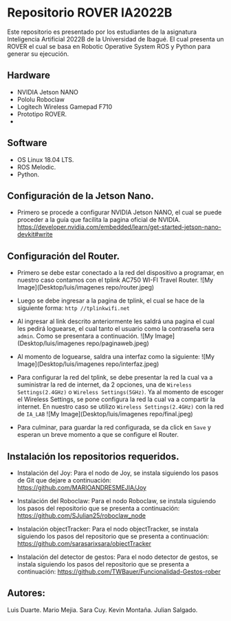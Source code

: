 # Repositorio ROVER IA2022B

Este repositorio es presentado por los estudiantes de la asignatura Inteligencia Artificial 2022B de la Universidad de Ibagué. El cual presenta un ROVER el cual se basa en Robotic Operative System ROS y Python para generar su ejecución. 

## Hardware
-   NVIDIA Jetson NANO
-   Pololu Roboclaw
-   Logitech Wireless Gamepad F710
-   Prototipo ROVER.
- 
## Software
- OS Linux 18.04 LTS.
- ROS Melodic.
- Python.

##  Configuración de la Jetson Nano.
- Primero se procede a configurar NVIDIA Jetson NANO, el cual se puede proceder a la guía que facilita la pagina oficial de NVIDIA. 
https://developer.nvidia.com/embedded/learn/get-started-jetson-nano-devkit#write
##  Configuración del Router.
- Primero se debe estar conectado a la red del dispositivo a programar, en nuestro caso contamos con el tplink AC750 WI-FI Travel Router. 
![My Image](Desktop/luis/imagenes repo/router.jpeg)

- Luego se debe ingresar a la pagina de tplink, el cual se hace de la siguiente forma:
```http //tplinkwifi.net```

- Al ingresar al link descrito anteriormente les saldrá una pagina el cual les pedirá loguearse, el cual tanto el usuario como la contraseña sera  ```admin```. Como se presentara a continuación.
![My Image](Desktop/luis/imagenes repo/paginaweb.jpeg)

- Al momento de loguearse, saldra una interfaz como la siguiente:
![My Image](Desktop/luis/imagenes repo/interfaz.jpeg)

- Para configurar la red del tplink, se debe presentar la red la cual va a suministrar la red de internet, da 2 opciones, una de ```Wireless Settings(2.4GHz)``` o ```Wireless Settings(5GHz)```. Ya al momento de escoger el Wireless Settings, se pone configura la red la cual va a compartir la internet. En nuestro caso se utilizo ```Wireless Settings(2.4GHz)``` con la red de  ```IA_LAB```
![My Image](Desktop/luis/imagenes repo/final.jpeg)

- Para culminar, para guardar la red configurada, se da click en  ```Save``` y esperan un breve momento a que se configure el Router.

## Instalación los repositorios requeridos.

- Instalación del Joy:
Para el nodo de Joy, se instala siguiendo los pasos de Git que dejare a continuación:
https://github.com/MARIOANDRESMEJIA/Joy

- Instalación del Roboclaw:
Para el nodo Roboclaw, se instala siguiendo los pasos del repositorio que se presenta a continuación:
https://github.com/SJulian25/roboclaw_node

- Instalación objectTracker: 
Para el nodo objectTracker, se instala siguiendo los pasos del repositorio que se presenta a continuación:
https://github.com/sarasarixsara/objectTracker


- Instalación del detector de gestos:
Para el nodo detector de gestos, se instala siguiendo los pasos del repositorio que se presenta a continuación:
https://github.com/TWBauer/Funcionalidad-Gestos-rober


## Autores:
Luis Duarte.
Mario Mejia.
Sara Cuy.
Kevin Montaña.
Julian Salgado.

